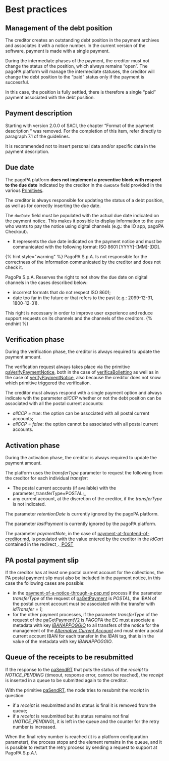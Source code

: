 # Best practices

## Management of the debt position <a href="#title-text" id="title-text"></a>

The creditor creates an outstanding debt position in the payment archives and associates it with a notice number. In the current version of the software, payment is made with a single payment. 

During the intermediate phases of the payment, the creditor must not change the status of the position, which always remains “open”. The pagoPA platform will manage the intermediate statuses, the creditor will change the debt position to the “paid” status only if the payment is successful.

In this case, the position is fully settled, there is therefore a single “paid” payment associated with the debt position.

## Payment description <a href="#title-text" id="title-text"></a>

Starting with version 2.0.0 of SACI, the chapter “Format of the payment description “ was removed. For the completion of this item, refer directly to paragraph 7.1 of the guidelines.

It is recommended not to insert personal data and/or specific data in the payment description.

## Due date

The pagoPA platform **does not implement a preventive block with respect to the due date** indicated by the creditor in the `dueDate` field provided in the various [Primitives](../../appendices/primitive.md).

The creditor is always responsible for updating the status of a debt position, as well as for correctly inserting the due date.

The `dueDate` field must be populated with the actual due date indicated on the payment notice. This makes it possible to display information to the user who wants to pay the notice using digital channels (e.g.: the IO app, pagoPA Checkout).

* It represents the due date indicated on the payment notice and must be communicated with the following format: ISO 8601 [YYYY]-[MM]-[DD].

{% hint style="warning" %} PagoPA S.p.A. Is not responsible for the correctness of the information communicated by the creditor and does not check it. 

PagoPa S.p.A. Reserves the right to not show the due date on digital channels in the cases described below: 

* incorrect formats that do not respect ISO 8601; 
* date too far in the future or that refers to the past (e.g.: 2099-12-31, 1800-12-31).

This right is necessary in order to improve user experience and reduce support requests on its channels and the channels of the creditors. {% endhint %}

## Verification phase <a href="#title-text" id="title-text"></a>

During the verification phase, the creditor is always required to update the payment amount.

The verification request always takes place via the primitive [paVerifyPaymentNotice](../../appendices/primitive.md#paverifypaymentnotice), both in the case of [verificaBollettino](../../appendices/primitive.md#verificabollettino) as well as in the case of [verifyPaymentNotice](../../appendices/primitive.md#verifypaymentnotice), also because the creditor does not know which primitive triggered the verification.

The creditor must always respond with a single payment option and always indicate with the parameter _allCCP_ whether or not the debt position can be associated with all the postal current accounts:

* _allCCP = true_: the option can be associated with all postal current accounts;
* _allCCP = false_: the option cannot be associated with all postal current accounts.

## Activation phase

During the activation phase, the creditor is always required to update the payment amount.

The platform uses the _transferType_ parameter to request the following from the creditor for each individual _transfer_:

* The postal current accounts (if available) with the parameter_transferType=POSTAL;_
* any current account, at the discretion of the creditor, if the _transferType_ is not indicated.

The parameter _retentionDate_ is currently ignored by the pagoPA platform.

The parameter _lastPayment_ is currently ignored by the pagoPA platform.

The parameter _paymentNote_, in the case of [payment-at-frontend-of-creditor.md](../../use-cases/payment-at-frontend-of-creditor.md "mention"), is populated with the value entered by the creditor in the _idCart_ contained in the redirect\_.\_[POST](../../appendices/primitive.md#ec-checkout-api)

## PA postal payment slip

If the creditor has at least one postal current account for the collections, the PA postal payment slip must also be included in the payment notice, in this case the following cases are possible:

* in the [payment-of-a-notice-through-a-psp.md](../../use-cases/payment-of-a-notice-through-a-psp.md "mention") process if the parameter _transferType_ of the request of [paGetPayment](../../appendices/primitive.md#pagetpayment) is _POSTAL_, the IBAN of the postal current account must be associated with the transfer with _idTransfer = 1_;
* for the other payment processes, if the parameter _transferType_ of the request of the [paGetPaymentV2](../../appendices/primitive.md#pagetpayment-versione-2) is _PAGOPA_ the EC must associate a metadata with key [_IBANAPPOGGIO_](https://app.gitbook.com/s/u6YdY319vyFX9MIvnKBa/conto-corrente-alternativo) to all transfers of the notice for the management of the [_Alternative Current Account_](https://app.gitbook.com/s/u6YdY319vyFX9MIvnKBa/conto-corrente-alternativo) and must enter a postal current account IBAN for each transfer in the _IBAN_ tag, that is in the value of the metadata with key _IBANAPPOGGIO_.

## Queue of the receipts to be resubmitted <a href="#title-text" id="title-text"></a>

If the response to the [paSendRT](../../appendices/primitive.md#pasendrt) that puts the status of the _receipt_ to _NOTICE\_PENDING_ (timeout, response error, cannot be reached), the _receipt_ is inserted in a queue to be submitted again to the creditor.

With the primitive [paSendRT](../../appendices/primitive.md#pasendrt), the node tries to resubmit the _receipt_ in question:

* if a _receipt_ is resubmitted and its status is final it is removed from the queue;
* if a _receipt_ is resubmitted but its status remains not final (_NOTICE\_PENDING_), it is left in the queue and the counter for the retry number is increased.

When the final retry number is reached (it is a platform configuration parameter), the process stops and the element remains in the queue, and it is possible to restart the retry process by sending a request to support at PagoPA S.p.A.\\
